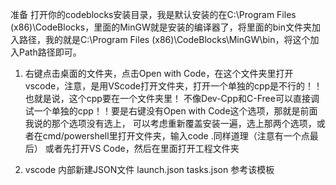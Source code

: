 准备
打开你的codeblocks安装目录，我是默认安装的在C:\Program Files (x86)\CodeBlocks，里面的MinGW就是安装的编译器了，将里面的bin文件夹加入路径，我的就是C:\Program Files (x86)\CodeBlocks\MinGW\bin，将这个加入Path路径即可。

1. 右键点击桌面的文件夹，点击Open with Code，在这个文件夹里打开vscode，注意，是用VScode打开文件夹，打开一个单独的cpp是不行的！！也就是说，这个cpp要在一个文件夹里！
不像Dev-Cpp和C-Free可以直接调试一个单独的cpp！！要是右键没有Open with Code这个选项，那就是前面我说的那个选项没有选上，
可以考虑重新覆盖安装一遍，选上那两个选项，或者在cmd/powershell里打开文件夹，输入code .同样道理（注意有一个点最后）
或者先打开VS Code，然后在里面打开工程文件夹

2. vscode 内部新建JSON文件
launch.json
tasks.json
参考该模板



